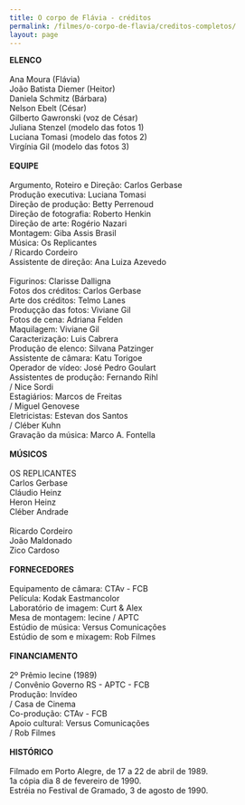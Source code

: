 ```yaml
---
title: O corpo de Flávia - créditos
permalink: /filmes/o-corpo-de-flavia/creditos-completos/
layout: page
---
```

**ELENCO**\
\
Ana Moura (Flávia)\
João Batista Diemer (Heitor)\
Daniela Schmitz (Bárbara)\
Nelson Ebelt (César)\
Gilberto Gawronski (voz de César)\
Juliana Stenzel (modelo das fotos 1)\
Luciana Tomasi (modelo das fotos 2)\
Virgínia Gil (modelo das fotos 3)\
\
**EQUIPE**\
\
Argumento, Roteiro e Direção: Carlos Gerbase\
Produção executiva: Luciana Tomasi\
Direção de produção: Betty Perrenoud\
Direção de fotografia: Roberto Henkin\
Direção de arte: Rogério Nazari\
Montagem: Giba Assis Brasil\
Música: Os Replicantes\
/ Ricardo Cordeiro\
Assistente de direção: Ana Luiza Azevedo\
\
Figurinos: Clarisse Dalligna\
Fotos dos créditos: Carlos Gerbase\
Arte dos créditos: Telmo Lanes\
Produçção das fotos: Viviane Gil\
Fotos de cena: Adriana Felden\
Maquilagem: Viviane Gil\
Caracterização: Luis Cabrera\
Produção de elenco: Silvana Patzinger\
Assistente de câmara: Katu Torigoe\
Operador de vídeo: José Pedro Goulart\
Assistentes de produção: Fernando Rihl\
/ Nice Sordi\
Estagiários: Marcos de Freitas\
/ Miguel Genovese\
Eletricistas: Estevan dos Santos\
/ Cléber Kuhn\
Gravação da música: Marco A. Fontella\
\
**MÚSICOS**\
\
OS REPLICANTES\
Carlos Gerbase\
Cláudio Heinz\
Heron Heinz\
Cléber Andrade\
\
Ricardo Cordeiro\
João Maldonado\
Zico Cardoso\
\
**FORNECEDORES**\
\
Equipamento de câmara: CTAv - FCB\
Película: Kodak Eastmancolor\
Laboratório de imagem: Curt & Alex\
Mesa de montagem: Iecine / APTC\
Estúdio de música: Versus Comunicações\
Estúdio de som e mixagem: Rob Filmes\
\
**FINANCIAMENTO**\
\
2º Prêmio Iecine (1989)\
/ Convênio Governo RS - APTC - FCB\
Produção: Invídeo\
/ Casa de Cinema\
Co-produção: CTAv - FCB\
Apoio cultural: Versus Comunicações\
/ Rob Filmes\
\
**HISTÓRICO**\
\
Filmado em Porto Alegre, de 17 a 22 de abril de 1989.\
1a cópia dia 8 de fevereiro de 1990.\
Estréia no Festival de Gramado, 3 de agosto de 1990.